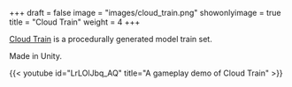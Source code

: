 +++
draft = false
image = "images/cloud_train.png"
showonlyimage = true
title = "Cloud Train"
weight = 4
+++

[Cloud Train](https://vendorofdoom.itch.io/cloud-train) is a procedurally generated model train set.

<!--more-->

Made in Unity.

{{< youtube id="LrLOlJbq_AQ" title="A gameplay demo of Cloud Train" >}}